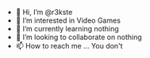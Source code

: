 - 👋 Hi, I’m @r3kste
- 👀 I’m interested in Video Games
- 🌱 I’m currently learning nothing
- 💞️ I’m looking to collaborate on nothing
- 📫 How to reach me ... You don't

<!---
r3kste/r3kste is a ✨ special ✨ repository because its `README.md` (this file) appears on your GitHub profile.
You can click the Preview link to take a look at your changes.
--->
